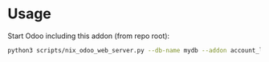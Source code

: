 # Usage

Start Odoo including this addon (from repo root):

```bash
python3 scripts/nix_odoo_web_server.py --db-name mydb --addon account_lock_date_update
```
